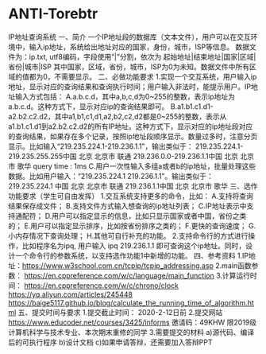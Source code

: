# ANTI-Torebtr
IP地址查询系统
一、简介
一个IP地址段的数据库（文本文件），用户可以在交互环境中，输入ip地址，系统给出地址对应的国家，身份，城市，ISP等信息。
数据文件为：ip.txt, utf8编码，字段使用”|”分割，依次为
起始地址|结束地址|国家|区域|省份|城市|ISP
其中国家，区域，省份，城市，ISP为0为未知。数据文件中所有区域的值都为0，不需要显示。
二、必做功能要求
1.实现一个交互系统，用户输入ip地址，显示对应的查询结果和查询执行时间；用户输入非法时，能提示用户。IP地址输入方式包括：
A.a.b.c.d，其中a,b,c,d为0~255的整数，表示ip地址为a.b.c.d。这种方式下，显示对应ip的查询结果即可。
B.a1.b1.c1.d1-a2.b2.c2.d2，其中a1,b1,c1,d1,a2,b2,c2,d2都是0~255的整数，表示从a1.b1.c1.d1到a2.b2.c2.d2的所有IP地址。这种方式下，显示对应的ip地址段对应的查询结果，如果存在多个记录，按照ip地址段顺序显示。数量过多时，注意分页显示。比如输入“219.235.224.1-219.236.1.1”，输出类似于：
219.235.224.1-219.235.255.255中国 北京 北京市 联通
219.236.0.0-219.236.1.1中国 北京 北京市 歌华
query time : 1ms
C.用户一次性输入多组a或者b的ip地址，批量处理这些数据。比如用户输入：“219.235.224.1 219.236.1.1”。输出类似于：
219.235.224.1 中国 北京 北京市 联通
219.236.1.1中国 北京 北京市 歌华
三、选作功能要求（学生可自由发挥）
1.交互系统支持更多的命令，比如：
A.支持将查询结果保存成文件；
B.支持文件方式输入想查询的ip地址列表；
C.IP地址表示中支持通配符；
D.用户可以指定显示的信息，比如只显示国家或者中国，省份之类的；
E.用户可以指定显示排序，比如按省份排序之类的；
F.更快的查询速度；
G.小内存情况下查询处理；
H.其他可自行补充的功能。
2.支持命令行的方式进行操作，比如程序名为ipq, 用户输入 ipq 219.236.1.1 即可查询这个ip地址。同时，设计一个命令行的参数系统，以支持选作功能1中新增的功能。
四、参考资料
1.IP地址：https://www.w3school.com.cn/tcpip/tcpip_addressing.asp
2.main函数参数： https://en.cppreference.com/w/c/language/main_function
3.计算运行时间： https://en.cppreference.com/w/c/chrono/clock 
  https://yq.aliyun.com/articles/245448
https://baige5117.github.io/blog/calculate_the_running_time_of_algorithm.html
五、提交时间与要求
1.提交截止时间： 2020-2-12日前
2.提交网站
https://www.educoder.net/courses/3425/informs 
邀请码：49KHW
限2019级计算机科学与技术专业、本次期末重修的同学
3.需要提交的材料
a)源代码、编译后的可执行程序
b)设计文档
c)如果申请答辩，还需要加入答辩PPT
